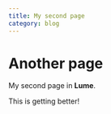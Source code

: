 ```yaml
---
title: My second page
category: blog
---
```

# Another page

My second page in **Lume**.

This is getting better!
